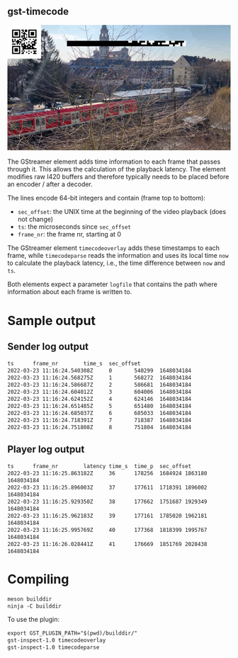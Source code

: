 gst-timecode
----

![A demo frame](demo_frame.png "Demo Frame")

The GStreamer element adds time information to each frame that passes through it. This allows the calculation of the playback latency. The element modifies raw I420 buffers and therefore typically needs to be placed before an encoder / after a decoder.

The lines encode 64-bit integers and contain (frame top to bottom):
* `sec_offset`: the UNIX time at the beginning of the video playback (does not change)
* `ts`: the microseconds since `sec_offset` 
* `frame_nr`: the frame nr, starting at 0

The GStreamer element `timecodeoverlay` adds these timestamps to each frame, while `timecodeparse` reads the information and uses its local time `now` to calculate the playback latency, i.e., the time difference between `now` and `ts`.

Both elements expect a parameter `logfile` that contains the path where information about each frame is written to.

# Sample output
## Sender log output
```
ts      frame_nr        time_s  sec_offset
2022-03-23 11:16:24.540308Z     0       540299  1648034184
2022-03-23 11:16:24.568275Z     1       568272  1648034184
2022-03-23 11:16:24.586687Z     2       586681  1648034184
2022-03-23 11:16:24.604012Z     3       604006  1648034184
2022-03-23 11:16:24.624152Z     4       624146  1648034184
2022-03-23 11:16:24.651485Z     5       651480  1648034184
2022-03-23 11:16:24.685037Z     6       685033  1648034184
2022-03-23 11:16:24.718391Z     7       718387  1648034184
2022-03-23 11:16:24.751808Z     8       751804  1648034184
```

## Player log output

```
ts      frame_nr        latency time_s  time_p  sec_offset
2022-03-23 11:16:25.863182Z     36      178256  1684924 1863180 1648034184
2022-03-23 11:16:25.896003Z     37      177611  1718391 1896002 1648034184
2022-03-23 11:16:25.929350Z     38      177662  1751687 1929349 1648034184
2022-03-23 11:16:25.962183Z     39      177161  1785020 1962181 1648034184
2022-03-23 11:16:25.995769Z     40      177368  1818399 1995767 1648034184
2022-03-23 11:16:26.028441Z     41      176669  1851769 2028438 1648034184
```


# Compiling
```
meson builddir
ninja -C builddir
```

To use the plugin:
```
export GST_PLUGIN_PATH="$(pwd)/builddir/"
gst-inspect-1.0 timecodeoverlay
gst-inspect-1.0 timecodeparse
```
